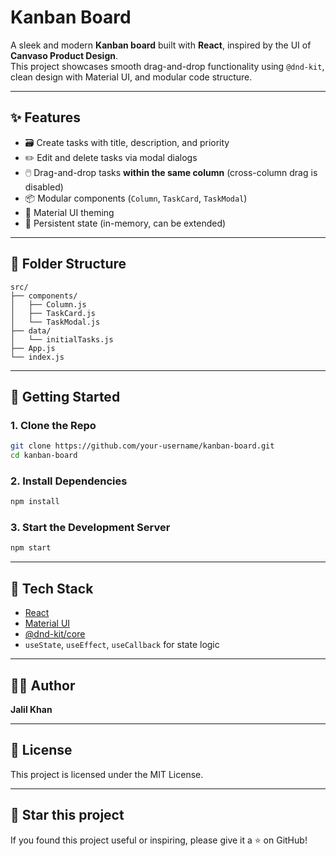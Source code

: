 # Kanban Board

A sleek and modern **Kanban board** built with **React**, inspired by the UI of **Canvaso Product Design**.  
This project showcases smooth drag-and-drop functionality using `@dnd-kit`, clean design with Material UI, and modular code structure.

---

## ✨ Features

- 🗃️ Create tasks with title, description, and priority
- ✏️ Edit and delete tasks via modal dialogs
- 🖱️ Drag-and-drop tasks **within the same column** (cross-column drag is disabled)
- 📦 Modular components (`Column`, `TaskCard`, `TaskModal`)
- 🌈 Material UI theming
- 💾 Persistent state (in-memory, can be extended)

---

## 📁 Folder Structure

```
src/
├── components/
│   ├── Column.js
│   ├── TaskCard.js
│   └── TaskModal.js
├── data/
│   └── initialTasks.js
├── App.js
└── index.js
```

---

## 🚀 Getting Started

### 1. Clone the Repo

```bash
git clone https://github.com/your-username/kanban-board.git
cd kanban-board
```

### 2. Install Dependencies

```bash
npm install
```

### 3. Start the Development Server

```bash
npm start
```

---

## 🔧 Tech Stack

- [React](https://reactjs.org/)
- [Material UI](https://mui.com/)
- [@dnd-kit/core](https://dndkit.com/)
- `useState`, `useEffect`, `useCallback` for state logic

---

## 🙋‍♂️ Author

**Jalil Khan**

---

## 📝 License

This project is licensed under the MIT License.

---

## 🌟 Star this project

If you found this project useful or inspiring, please give it a ⭐ on GitHub!
